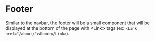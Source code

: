 # Footer

Similar to the navbar, the footer will be a small component that will be displayed at the bottom of the page with \<Link> tags (ex: ``<Link href="/about/">About</Link>``).